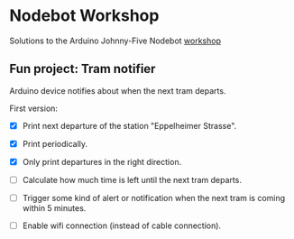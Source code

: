 # Nodebot Workshop
Solutions to the Arduino Johnny-Five Nodebot [workshop](https://www.npmjs.com/package/nodebot-workshop)

## Fun project: Tram notifier
Arduino device notifies about when the next tram departs.

First version:
 - [x] Print next departure of the station "Eppelheimer Strasse".
 - [x] Print periodically.
 - [x] Only print departures in the right direction.
 - [ ] Calculate how much time is left until the next tram departs.
 - [ ] Trigger some kind of alert or notification when the next tram is coming within 5 minutes.
 - [ ] Enable wifi connection (instead of cable connection).

